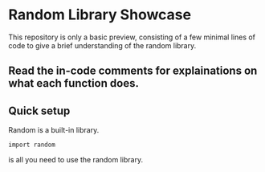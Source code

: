 # Random Library Showcase
This repository is only a basic preview, consisting of a few minimal lines of code to give a brief understanding of the random library.

## Read the in-code comments for explainations on what each function does.

## Quick setup
Random is a built-in library.
```
import random
```
is all you need to use the random library.
